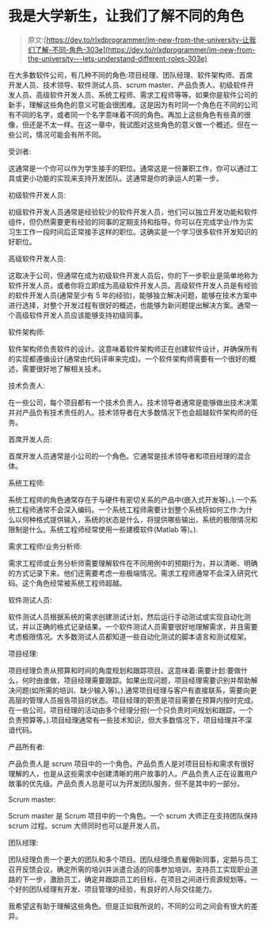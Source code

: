 # 我是大学新生，让我们了解不同的角色

> 原文:[https://dev.to/rlxdprogrammer/im-new-from-the-university-让我们了解-不同-角色-303e](https://dev.to/rlxdprogrammer/im-new-from-the-university---lets-understand-different-roles-303e)

在大多数软件公司，有几种不同的角色:项目经理、团队经理、软件架构师、首席开发人员、技术领导、软件测试人员、scrum master、产品负责人、初级软件开发人员、高级软件开发人员、系统工程师、需求工程师等等。如果你是软件公司的新手，理解这些角色的意义可能会很困难。这是因为有时同一个角色在不同的公司有不同的名字，或者同一个名字意味着不同的角色。再加上这些角色有些真的很像，但还是不太一样。在这一章中，我试图对这些角色的意义做一个概述。但在一些公司，情况可能会有所不同。

受训者:

这通常是一个你可以作为学生接手的职位。通常这是一份兼职工作，你可以通过工具或更小功能的实现来支持开发团队。这通常是你的承运人的第一步。

初级软件开发人员:

初级软件开发人员通常是经验较少的软件开发人员，他们可以独立开发功能和软件组件，但仍然需要更有经验的同事的定期支持和指导。你可以在完成学业/作为实习生工作一段时间后正常接手这样的职位。这确实是一个学习很多软件开发知识的好职位。

高级软件开发人员:

这取决于公司，但通常在成为初级软件开发人员后，你的下一步职业是简单地称为软件开发人员，或者你将立即成为高级软件开发人员。高级软件开发人员是有经验的软件开发人员(通常至少有 5 年的经验)，能够独立解决问题，能够在技术方案中进行选择，对整个开发过程有很好的概述，也能够为新问题提出解决方案。通常一个高级软件开发人员应该能够支持初级同事。

软件架构师:

软件架构师负责软件的设计。这意味着软件架构师正在创建软件设计，并确保所有的实现都遵循设计(通常由代码评审来完成)。一个软件架构师需要有一个很好的概述，需要很好地了解相关技术。

技术负责人:

在一些公司，每个项目都有一个技术负责人。技术领导者通常是能够做出技术决策并对产品负有技术责任的人。技术领导者在大多数情况下也会超越软件架构师的任务。

首席开发人员:

首席开发人员通常是小公司的一个角色。它通常是技术领导者和项目经理的混合体。

系统工程师:

系统工程师的角色通常存在于与硬件有密切关系的产品中(嵌入式开发等)。).一个系统工程师通常不会深入编码。一个系统工程师需要计划整个系统将如何工作:为什么以何种格式提供输入，系统的状态是什么，将提供哪些输出，系统的极限情况和限制是什么。系统工程师经常使用一些建模软件(Matlab 等)。).

需求工程师/业务分析师:

需求工程师或业务分析师需要理解软件在不同用例中的预期行为，并以清晰、明确的方式记录下来。他们还需要考虑一些极端情况。需求工程师通常不会深入研究代码。这个角色经常被系统工程师超越。

软件测试人员:

软件测试人员根据系统的需求创建测试计划，然后运行手动测试或实现自动化测试，并以正确的格式记录结果。一个软件测试人员需要很好地理解需求，并且需要考虑极限情况。大多数测试人员都知道一些自动化测试的脚本语言和测试框架。

项目经理:

项目经理负责从预算和时间的角度规划和跟踪项目。这意味着:需要计划:要做什么，何时由谁做，项目经理需要跟踪。如果出现问题，项目经理需要识别并帮助解决问题(如所需的培训、缺少输入等)。).通常项目经理与客户有直接联系，需要向更高层的管理人员报告项目的状态。项目经理的职责是项目需要在预算内按时完成。在一些公司，项目经理的活动由多个经理分担(一个只负责时间规划和跟踪，一个负责预算等。).项目经理通常有一些技术知识，但大多数情况下，项目经理并不深谙代码。

产品所有者:

产品负责人是 scrum 项目中的一个角色。产品负责人是对项目目标和需求有很好理解的人，也是从这些需求中创建清晰的用户故事的人。产品负责人正在设置用户故事的优先级。产品负责人总是可以为开发团队服务，但不是其中的一部分。

Scrum master:

Scrum master 是 Scrum 项目中的一个角色。一个 scrum 大师正在支持团队保持 scrum 过程。scrum 大师同时也可以是开发人员。

团队经理:

团队经理负责一个更大的团队和多个项目。团队经理负责雇佣新同事，定期与员工召开反馈会议，确定所需的培训并派遣合适的同事参加培训，支持员工实现职业道路的下一步，激励员工，确定并跟踪员工的目标，在项目之间进行资源规划等。一个好的团队经理有开发、项目管理的经验，有良好的人际交往能力。

我希望这有助于理解这些角色。但是正如我所说的，不同的公司之间会有很大的差异。